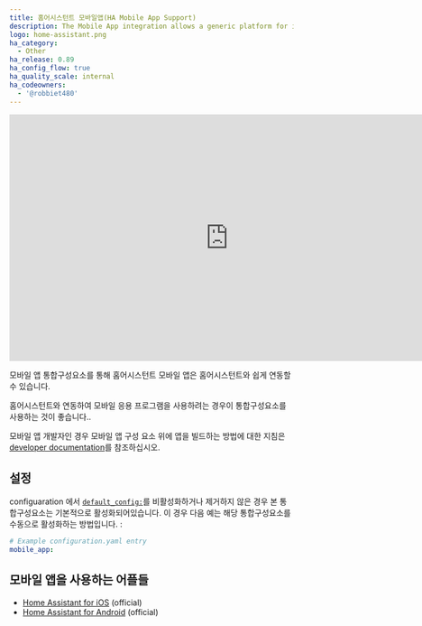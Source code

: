 ```yaml
---
title: 홈어시스턴트 모바일앱(HA Mobile App Support)
description: The Mobile App integration allows a generic platform for integrating with mobile apps.
logo: home-assistant.png
ha_category:
  - Other
ha_release: 0.89
ha_config_flow: true
ha_quality_scale: internal
ha_codeowners:
  - '@robbiet480'
---
```


<div class='videoWrapper'>
<iframe width="776" height="437" src="https://www.youtube.com/embed/EfUEyNXrMT8" frameborder="0" allow="accelerometer; autoplay; encrypted-media; gyroscope; picture-in-picture" allowfullscreen></iframe>
</div>

모바일 앱 통합구성요소를 통해 홈어시스턴트 모바일 앱은 홈어시스턴트와 쉽게 연동할 수 있습니다.

홈어시스턴트와 연동하여 모바일 응용 프로그램을 사용하려는 경우이 통합구성요소를 사용하는 것이 좋습니다..

모바일 앱 개발자인 경우 모바일 앱 구성 요소 위에 앱을 빌드하는 방법에 대한 지침은 [developer documentation](https://developers.home-assistant.io/docs/en/app_integration_index.html)를 참조하십시오. 

## 설정

 configuaration 에서 [`default_config:`](https://www.home-assistant.io/integrations/default_config/)를 비활성화하거나 제거하지 않은 경우 본 통합구성요소는 기본적으로 활성화되어있습니다. 이 경우 다음 예는 해당 통합구성요소를 수동으로 활성화하는 방법입니다. :

```yaml
# Example configuration.yaml entry
mobile_app:
```

## 모바일 앱을 사용하는 어플들

- [Home Assistant for iOS](https://apps.apple.com/us/app/home-assistant/id1099568401?ls=1) (official)
- [Home Assistant for Android](https://play.google.com/store/apps/details?id=io.homeassistant.companion.android) (official)
